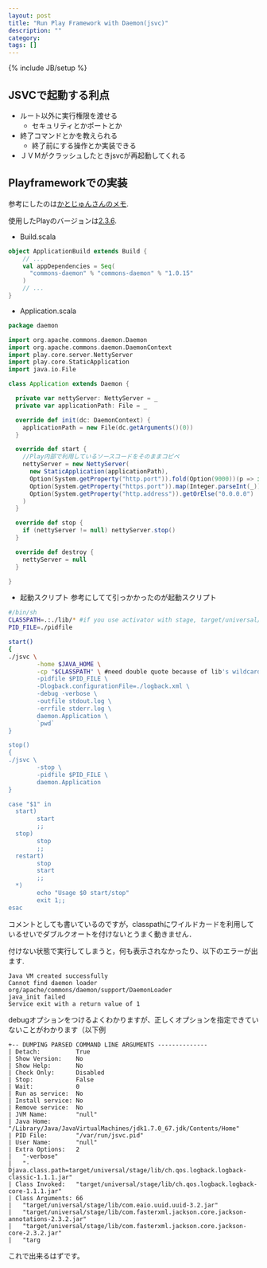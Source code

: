 ```yaml
---
layout: post
title: "Run Play Framework with Daemon(jsvc)"
description: ""
category:
tags: []
---
```

{% include JB/setup %}

## JSVCで起動する利点

- ルート以外に実行権限を渡せる
    - セキュリティとかポートとか
- 終了コマンドとかを教えられる
    - 終了前にする操作とか実装できる
- ＪＶＭがクラッシュしたときjsvcが再起動してくれる


## Playframeworkでの実装

参考にしたのは[かとじゅんさんのメモ](https://gist.github.com/j5ik2o/2156447).

使用したPlayのバージョンは[2.3.6](https://github.com/playframework/playframework/releases/tag/2.3.6).


- Build.scala

~~~scala
object ApplicationBuild extends Build {
    // ...
    val appDependencies = Seq(
      "commons-daemon" % "commons-daemon" % "1.0.15"
    )
    // ...
}
~~~


- Application.scala

~~~scala
package daemon

import org.apache.commons.daemon.Daemon
import org.apache.commons.daemon.DaemonContext
import play.core.server.NettyServer
import play.core.StaticApplication
import java.io.File

class Application extends Daemon {

  private var nettyServer: NettyServer = _
  private var applicationPath: File = _

  override def init(dc: DaemonContext) {
    applicationPath = new File(dc.getArguments()(0))
  }

  override def start {
    //Play内部で利用しているソースコードをそのままコピペ
    nettyServer = new NettyServer(
      new StaticApplication(applicationPath),
      Option(System.getProperty("http.port")).fold(Option(9000))(p => if (p == "disabled") Option.empty[Int] else Option(Integer.parseInt(p))),
      Option(System.getProperty("https.port")).map(Integer.parseInt(_)),
      Option(System.getProperty("http.address")).getOrElse("0.0.0.0")
    )
  }

  override def stop {
    if (nettyServer != null) nettyServer.stop()
  }

  override def destroy {
    nettyServer = null
  }

}
~~~


- 起動スクリプト
参考にしてて引っかかったのが起動スクリプト

~~~bash
#/bin/sh
CLASSPATH=.:./lib/* #if you use activator with stage, target/universal/stage/lib
PID_FILE=./pidfile

start()
{
./jsvc \
        -home $JAVA_HOME \
        -cp "$CLASSPATH" \ #need double quote because of lib's wildcard
        -pidfile $PID_FILE \
        -Dlogback.configurationFile=./logback.xml \
        -debug -verbose \
        -outfile stdout.log \
        -errfile stderr.log \
        daemon.Application \
        `pwd`
}

stop()
{
./jsvc \
        -stop \
        -pidfile $PID_FILE \
        daemon.Application
}

case "$1" in
  start)
        start
        ;;
  stop)
        stop
        ;;
  restart)
        stop
        start
        ;;
  *)
        echo "Usage $0 start/stop"
        exit 1;;
esac
~~~


コメントとしても書いているのですが，classpathにワイルドカードを利用しているせいでダブルクオートを付けないとうまく動きません．

付けない状態で実行してしまうと，何も表示されなかったり、以下のエラーが出ます.

~~~
Java VM created successfully
Cannot find daemon loader org/apache/commons/daemon/support/DaemonLoader
java_init failed
Service exit with a return value of 1
~~~


debugオプションをつけるよくわかりますが、正しくオプションを指定できていないことがわかります（以下例

~~~
+-- DUMPING PARSED COMMAND LINE ARGUMENTS --------------
| Detach:          True
| Show Version:    No
| Show Help:       No
| Check Only:      Disabled
| Stop:            False
| Wait:            0
| Run as service:  No
| Install service: No
| Remove service:  No
| JVM Name:        "null"
| Java Home:       "/Library/Java/JavaVirtualMachines/jdk1.7.0_67.jdk/Contents/Home"
| PID File:        "/var/run/jsvc.pid"
| User Name:       "null"
| Extra Options:   2
|   "-verbose"
|   "-Djava.class.path=target/universal/stage/lib/ch.qos.logback.logback-classic-1.1.1.jar"
| Class Invoked:   "target/universal/stage/lib/ch.qos.logback.logback-core-1.1.1.jar"
| Class Arguments: 66
|   "target/universal/stage/lib/com.eaio.uuid.uuid-3.2.jar"
|   "target/universal/stage/lib/com.fasterxml.jackson.core.jackson-annotations-2.3.2.jar"
|   "target/universal/stage/lib/com.fasterxml.jackson.core.jackson-core-2.3.2.jar"
|   "targ
~~~


これで出来るはずです。
